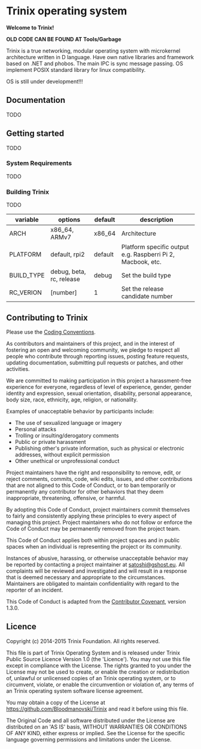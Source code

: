 # Trinix operating system

**Welcome to Trinix!**

**OLD CODE CAN BE FOUND AT Tools/Garbage**

Trinix is a true networking, modular operating system with microkernel architecture written in D language.
Have own native libraries and framework based on .NET and phobos.
The main IPC is sync message passing. OS implement POSIX standard library for linux compatibility.

OS is still under development!!!


## Documentation

TODO


## Getting started

TODO

### System Requirements

TODO

### Building Trinix

TODO

variable | options | default |description
-------- | ------- | ------- | -----------
ARCH | x86\_64, ARMv7 | x86_64 | Architecture
PLATFORM | default, rpi2 | default | Platform specific output e.g. Raspberri Pi 2, Macbook, etc.
BUILD_TYPE | debug, beta, rc, release | debug | Set the build type
RC_VERION | [number] | 1 | Set the release candidate number


## Contributing to Trinix

Please use the [Coding Conventions](https://github.com/Bloodmanovski/Trinix/CC.md).


As contributors and maintainers of this project, and in the interest of
fostering an open and welcoming community, we pledge to respect all people who
contribute through reporting issues, posting feature requests, updating
documentation, submitting pull requests or patches, and other activities.

We are committed to making participation in this project a harassment-free
experience for everyone, regardless of level of experience, gender, gender
identity and expression, sexual orientation, disability, personal appearance,
body size, race, ethnicity, age, religion, or nationality.

Examples of unacceptable behavior by participants include:

* The use of sexualized language or imagery
* Personal attacks
* Trolling or insulting/derogatory comments
* Public or private harassment
* Publishing other's private information, such as physical or electronic
  addresses, without explicit permission
* Other unethical or unprofessional conduct

Project maintainers have the right and responsibility to remove, edit, or
reject comments, commits, code, wiki edits, issues, and other contributions
that are not aligned to this Code of Conduct, or to ban temporarily or
permanently any contributor for other behaviors that they deem inappropriate,
threatening, offensive, or harmful.

By adopting this Code of Conduct, project maintainers commit themselves to
fairly and consistently applying these principles to every aspect of managing
this project. Project maintainers who do not follow or enforce the Code of
Conduct may be permanently removed from the project team.

This Code of Conduct applies both within project spaces and in public spaces
when an individual is representing the project or its community.

Instances of abusive, harassing, or otherwise unacceptable behavior may be
reported by contacting a project maintainer at satoshi@gshost.eu. All
complaints will be reviewed and investigated and will result in a response that
is deemed necessary and appropriate to the circumstances. Maintainers are
obligated to maintain confidentiality with regard to the reporter of an
incident.


This Code of Conduct is adapted from the [Contributor Covenant][homepage],
version 1.3.0.

[homepage]: http://contributor-covenant.org


## Licence

Copyright (c) 2014-2015 Trinix Foundation. All rights reserved.

This file is part of Trinix Operating System and is released under Trinix
Public Source Licence Version 1.0 (the 'Licence'). You may not use this file
except in compliance with the License. The rights granted to you under the
License may not be used to create, or enable the creation or redistribution
of, unlawful or unlicensed copies of an Trinix operating system, or to
circumvent, violate, or enable the circumvention or violation of, any terms
of an Trinix operating system software license agreement.

You may obtain a copy of the License at
https://github.com/Bloodmanovski/Trinix and read it before using this file.

The Original Code and all software distributed under the License are
distributed on an 'AS IS' basis, WITHOUT WARRANTIES OR CONDITIONS OF ANY
KIND, either express or implied. See the License for the specific language
governing permissions and limitations under the License.
